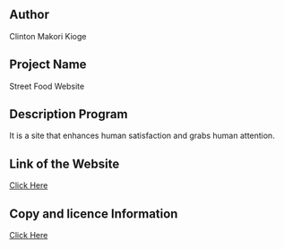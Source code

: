 ## Author

Clinton Makori Kioge

## Project Name

Street Food Website

## Description Program

It is a site that enhances human satisfaction and grabs human attention.

## Link of the Website

[Click Here](https://kingsly62.github.io/StreetFood-website/)

## Copy and licence Information

[Click Here](https://opensource.org/licenses/MIT/)
